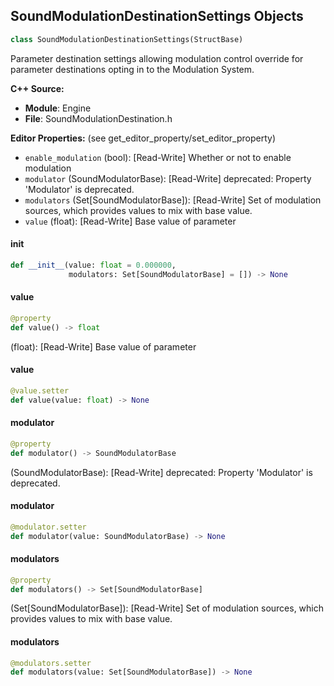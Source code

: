 ## SoundModulationDestinationSettings Objects

```python
class SoundModulationDestinationSettings(StructBase)
```

Parameter destination settings allowing modulation control override for parameter destinations opting in to the Modulation System.

**C++ Source:**

- **Module**: Engine
- **File**: SoundModulationDestination.h

**Editor Properties:** (see get_editor_property/set_editor_property)

- ``enable_modulation`` (bool):  [Read-Write] Whether or not to enable modulation
- ``modulator`` (SoundModulatorBase):  [Read-Write]
  deprecated: Property 'Modulator' is deprecated.
- ``modulators`` (Set[SoundModulatorBase]):  [Read-Write] Set of modulation sources, which provides values to mix with base value.
- ``value`` (float):  [Read-Write] Base value of parameter

<a id="unreal.SoundModulationDestinationSettings.__init__"></a>

#### __init__

```python
def __init__(value: float = 0.000000,
             modulators: Set[SoundModulatorBase] = []) -> None
```

<a id="unreal.SoundModulationDestinationSettings.value"></a>

#### value

```python
@property
def value() -> float
```

(float):  [Read-Write] Base value of parameter

<a id="unreal.SoundModulationDestinationSettings.value"></a>

#### value

```python
@value.setter
def value(value: float) -> None
```

<a id="unreal.SoundModulationDestinationSettings.modulator"></a>

#### modulator

```python
@property
def modulator() -> SoundModulatorBase
```

(SoundModulatorBase):  [Read-Write]
deprecated: Property 'Modulator' is deprecated.

<a id="unreal.SoundModulationDestinationSettings.modulator"></a>

#### modulator

```python
@modulator.setter
def modulator(value: SoundModulatorBase) -> None
```

<a id="unreal.SoundModulationDestinationSettings.modulators"></a>

#### modulators

```python
@property
def modulators() -> Set[SoundModulatorBase]
```

(Set[SoundModulatorBase]):  [Read-Write] Set of modulation sources, which provides values to mix with base value.

<a id="unreal.SoundModulationDestinationSettings.modulators"></a>

#### modulators

```python
@modulators.setter
def modulators(value: Set[SoundModulatorBase]) -> None
```

<a id="unreal.PassiveSoundMixModifier"></a>